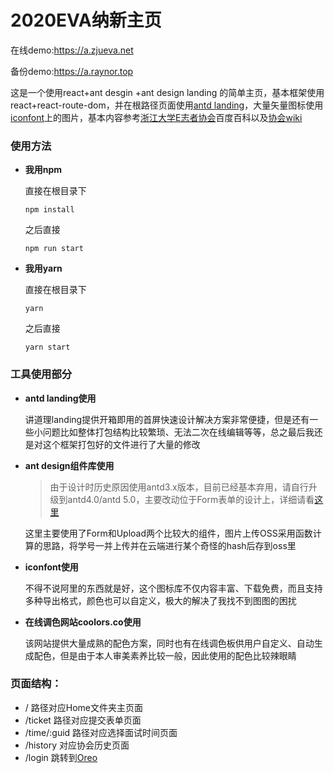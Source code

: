 # 2020EVA纳新主页



在线demo:https://a.zjueva.net

备份demo:https://a.raynor.top



这是一个使用react+ant desgin +ant design landing 的简单主页，基本框架使用react+react-route-dom，并在根路径页面使用[antd landing](https://landing.ant.design/)，大量矢量图标使用[iconfont](https://www.iconfont.cn/)上的图片，基本内容参考[浙江大学E志者协会](https://baike.baidu.com/item/%E6%B5%99%E6%B1%9F%E5%A4%A7%E5%AD%A6%E5%AD%A6%E7%94%9FE%E5%BF%97%E8%80%85%E5%8D%8F%E4%BC%9A/19391530?fr=aladdin)百度百科以及[协会wiki](https://newwiki.zjueva.net/)



### 使用方法

- **我用npm**

  直接在根目录下

  ~~~
  npm install
  ~~~

  之后直接

  ~~~
  npm run start
  ~~~

  

- **我用yarn**

  直接在根目录下

  ~~~
  yarn
  ~~~

  之后直接

  ~~~
  yarn start
  ~~~





### 工具使用部分

- **antd landing使用**

  讲道理landing提供开箱即用的首屏快速设计解决方案非常便捷，但是还有一些小问题比如整体打包结构比较繁琐、无法二次在线编辑等等，总之最后我还是对这个框架打包好的文件进行了大量的修改

- **ant design组件库使用**

  > 由于设计时历史原因使用antd3.x版本，目前已经基本弃用，请自行升级到antd4.0/antd 5.0，主要改动位于Form表单的设计上，详细请看[这里](https://ant.design/docs/react/migration-v4-cn)

  这里主要使用了Form和Upload两个比较大的组件，图片上传OSS采用函数计算的思路，将学号一并上传并在云端进行某个奇怪的hash后存到oss里

- **iconfont使用**

  不得不说阿里的东西就是好，这个图标库不仅内容丰富、下载免费，而且支持多种导出格式，颜色也可以自定义，极大的解决了我找不到图图的困扰

- **在线调色网站coolors.co使用**

  该网站提供大量成熟的配色方案，同时也有在线调色板供用户自定义、自动生成配色，但是由于本人审美素养比较一般，因此使用的配色比较辣眼睛



### 页面结构：

- / 路径对应Home文件夹主页面
- /ticket 路径对应提交表单页面
- /time/:guid 路径对应选择面试时间页面
- /history 对应协会历史页面
- /login 跳转到[Oreo](oreo.zjueva.net)



